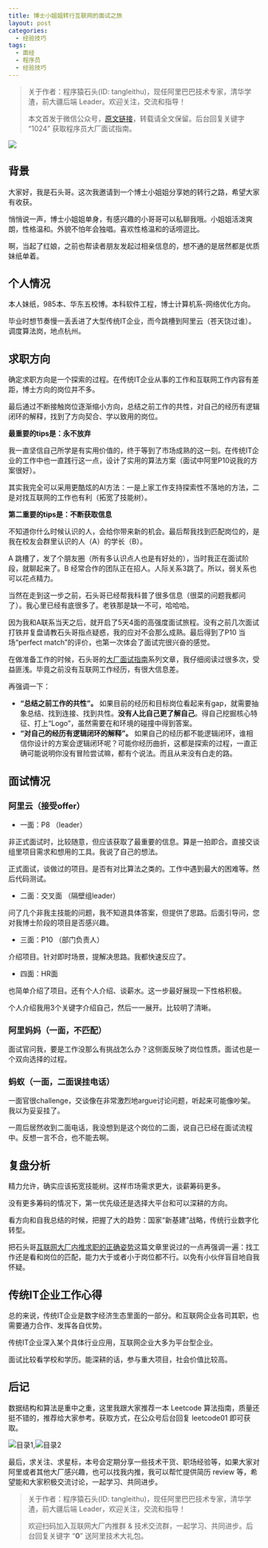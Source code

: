 ```yaml
---
title: 博士小姐姐转行互联网的面试之旅
layout: post
categories:
  - 经验技巧
tags:
  - 面经
  - 程序员
  - 经验技巧
---
```


>关于作者：程序猿石头(ID: tangleithu)，现任阿里巴巴技术专家，清华学渣，前大疆后端 Leader。欢迎关注，交流和指导！
>
>本文首发于微信公众号，[原文链接](https://mp.weixin.qq.com/s?__biz=MzI3OTUzMzcwNw==&mid=2247491947&idx=1&sn=2ed551fa3b1d771a636d68a98eb8d4d5&chksm=eb44e08fdc3369997db9d5cab2a2e423ecd1176ffb10db7ff63b4f252632d110db55e96a37a5&token=1794827921&lang=zh_CN#rd)，转载请全文保留。后台回复关键字 “1024” 获取程序员大厂面试指南。

![](https://cdn.jsdelivr.net/gh/tl3shi/blog-resources/2021-3-28/1616906408840-image.png)

## 背景

大家好，我是石头哥。这次我邀请到一个博士小姐姐分享她的转行之路，希望大家有收获。

悄悄说一声，博士小姐姐单身，有感兴趣的小哥哥可以私聊我哦。小姐姐活泼爽朗，性格温和。外貌不怕年会独唱。喜欢性格温和的话唠逗比。

啊，当起了红娘，之前也帮读者朋友发起过相亲信息的，想不通的是居然都是优质妹纸单着。

## 个人情况

本人妹纸，985本、华东五校博。本科软件工程，博士计算机系-网络优化方向。

毕业时想节奏慢一丢丢进了大型传统IT企业，而今跳槽到阿里云（苍天饶过谁）。调度算法岗，地点杭州。

## 求职方向

确定求职方向是一个探索的过程。在传统IT企业从事的工作和互联网工作内容有差距，博士方向的岗位并不多。

最后通过不断接触岗位逐渐缩小方向，总结之前工作的共性，对自己的经历有逻辑闭环的解释，找到了方向契合、学以致用的岗位。

**最重要的tips是：永不放弃** 

我一直坚信自己所学是有实用价值的，终于等到了市场成熟的这一刻。在传统IT企业的工作中也一直践行这一点，设计了实用的算法方案（面试中阿里P10说我的方案很好）。

其实我完全可以采用更酷炫的AI方法：一是上家工作支持探索性不落地的方法，二是对找互联网的工作也有利（拓宽了技能树）。

**第二重要的tips是：不断获取信息** 

不知道你什么时候认识的人，会给你带来新的机会。最后帮我找到匹配岗位的，是我在校友会群里认识的人（A）的学长（B）。

A 跳槽了，发了个朋友圈（所有多认识点人也是有好处的），当时我正在面试阶段，就聊起来了。B 经常合作的团队正在招人。人际关系3跳了。所以，弱关系也可以花点精力。

当然在走到这一步之前，石头哥已经帮我科普了很多信息（很菜的问题我都问了）。我心里已经有底很多了。老铁那是缺一不可，哈哈哈。

因为我和A联系当天之后，就开启了5天4面的高强度面试旅程。没有之前几次面试打铁并复盘请教石头哥指点疑惑，我的应对不会那么成熟。最后得到了P10 当场“perfect match”的评价，也第一次体会了面试完很兴奋的感觉。

在做准备工作的时候，石头哥的[大厂面试指南](https://mp.weixin.qq.com/s?__biz=MzI3OTUzMzcwNw==&amp;mid=2247487939&amp;idx=1&amp;sn=3962dc1cc3c4ce10b528b7a3bf0d7896&amp;chksm=eb471027dc3099314a181e3257957567e6fd9a3a3309532e87cb77572f13939ff6e59abecc3b&token=3424890&lang=zh_CN#rd)系列文章，我仔细阅读过很多次，受益匪浅。毕竟之前没有互联网工作经历，有很大信息差。

再强调一下：

- **“总结之前工作的共性”。** 如果目前的经历和目标岗位看起来有gap，就需要抽象总结、找到连接、找到共性。**没有人比自己更了解自己**。得自己挖掘核心特征、打上“Logo”，虽然需要在和环境的碰撞中得到答案。
- **“对自己的经历有逻辑闭环的解释”。** 如果自己的经历都不能逻辑闭环，谁相信你设计的方案会逻辑闭环呢？可能你经历曲折，这都是探索的过程，一直正确可能说明你没有冒险尝试嘛，都有个说法。而且从来没有白走的路。

## 面试情况

### 阿里云（接受offer）

- 一面：P8 （leader）

非正式面试时，比较随意，但应该获取了最重要的信息。算是一拍即合。直接交谈组里项目需求和想用的工具。我说了自己的想法。

正式面试，谈做过的项目。是否有对比算法之类的。工作中遇到最大的困难等。然后代码测试。

- 二面：交叉面 （隔壁组leader）

问了几个非我主技能的问题，我不知道具体答案，但提供了思路。后面引导问，您对我博士阶段的项目是否感兴趣。
    
- 三面：P10 （部门负责人）

介绍项目。针对即时场景，提解决思路。我都快速反应了。

- 四面：HR面

也简单介绍了项目。还有个人介绍、谈薪水。这一步最好展现一下性格积极。

个人介绍我用3个关键字介绍自己，然后一一展开。比较明了清晰。

### 阿里妈妈（一面，不匹配）

面试官问我，要是工作没那么有挑战怎么办？这侧面反映了岗位性质。面试也是一个双向选择的过程。

### 蚂蚁（一面，二面误挂电话）

一面官很challenge，交谈像在非常激烈地argue讨论问题，听起来可能像吵架。我以为妥妥挂了。

一周后居然收到二面电话，我没想到是这个岗位的二面，说自己已经在面试流程中。反想一言不合，也不能去啊。

## 复盘分析

精力允许，确实应该拓宽技能树。这样市场需求更大，谈薪筹码更多。

没有更多筹码的情况下，第一优先级还是选择大平台和可以深耕的方向。

看方向和自我总结的时候，把握了大的趋势：国家“新基建”战略，传统行业数字化转型。

把石头哥[互联网大厂内推求职的正确姿势](https://mp.weixin.qq.com/s?__biz=MzI3OTUzMzcwNw==&amp;mid=2247489516&amp;idx=1&amp;sn=2caba785992af70305ff15f4a740af4a&amp;chksm=eb471608dc309f1ee4349dbedc0ff47a1670a804cba71818534ac3472fa12b183334397ea47b&token=3424890&lang=zh_CN#rd)这篇文章里说过的一点再强调一遍：找工作还是看和岗位的匹配，能力大于或者小于岗位都不行。以免有小伙伴盲目地自我怀疑。

## 传统IT企业工作心得

总的来说，传统IT企业是数字经济生态里面的一部分。和互联网企业各司其职，也需要通力合作、发挥各自优势。

传统IT企业深入某个具体行业应用，互联网企业大多为平台型企业。

面试比较看学校和学历。能深耕的话，参与重大项目，社会价值比较高。

## 后记

数据结构和算法是重中之重，这里我跟大家推荐一本 Leetcode 算法指南，质量还挺不错的，推荐给大家参考。获取方式，在公众号后台回复 leetcode01 即可获取。

![目录1](https://cdn.jsdelivr.net/gh/tl3shi/blog-resources/2020-12-23/1608736213891-image.png),![目录2](https://cdn.jsdelivr.net/gh/tl3shi/blog-resources/2020-12-23/1608736261780-image.png)

最后，求关注、求星标，本号会定期分享一些技术干货、职场经验等，如果大家对阿里或者其他大厂感兴趣，也可以找我内推，我可以帮忙提供简历 review 等，希望能和大家积极交流讨论，一起学习、共同进步。

> 关于作者：程序猿石头(ID: tangleithu)，现任阿里巴巴技术专家，清华学渣，前大疆后端 Leader，欢迎关注，交流和指导！
>
> 欢迎扫码加入互联网大厂内推群 & 技术交流群，一起学习、共同进步。后台回复关键字 “**0**” 送阿里技术大礼包。

